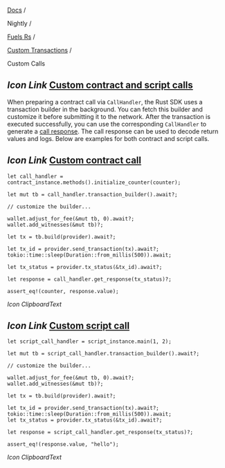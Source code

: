 [Docs](https://docs.fuel.network/) /

Nightly  /

[Fuels Rs](https://docs.fuel.network/docs/nightly/fuels-rs/) /

[Custom Transactions](https://docs.fuel.network/docs/nightly/fuels-rs/custom-transactions/) /

Custom Calls

## _Icon Link_ [Custom contract and script calls](https://docs.fuel.network/docs/nightly/fuels-rs/custom-transactions/custom-calls/\#custom-contract-and-script-calls)

When preparing a contract call via `CallHandler`, the Rust SDK uses a transaction builder in the background. You can fetch this builder and customize it before submitting it to the network. After the transaction is executed successfully, you can use the corresponding `CallHandler` to generate a [call response](https://docs.fuel.network/docs/nightly/fuels-rs/calling-contracts/call-response/). The call response can be used to decode return values and logs. Below are examples for both contract and script calls.

## _Icon Link_ [Custom contract call](https://docs.fuel.network/docs/nightly/fuels-rs/custom-transactions/custom-calls/\#custom-contract-call)

```fuel_Box fuel_Box-idXKMmm-css
let call_handler = contract_instance.methods().initialize_counter(counter);

let mut tb = call_handler.transaction_builder().await?;

// customize the builder...

wallet.adjust_for_fee(&mut tb, 0).await?;
wallet.add_witnesses(&mut tb)?;

let tx = tb.build(provider).await?;

let tx_id = provider.send_transaction(tx).await?;
tokio::time::sleep(Duration::from_millis(500)).await;

let tx_status = provider.tx_status(&tx_id).await?;

let response = call_handler.get_response(tx_status)?;

assert_eq!(counter, response.value);
```

_Icon ClipboardText_

## _Icon Link_ [Custom script call](https://docs.fuel.network/docs/nightly/fuels-rs/custom-transactions/custom-calls/\#custom-script-call)

```fuel_Box fuel_Box-idXKMmm-css
let script_call_handler = script_instance.main(1, 2);

let mut tb = script_call_handler.transaction_builder().await?;

// customize the builder...

wallet.adjust_for_fee(&mut tb, 0).await?;
wallet.add_witnesses(&mut tb)?;

let tx = tb.build(provider).await?;

let tx_id = provider.send_transaction(tx).await?;
tokio::time::sleep(Duration::from_millis(500)).await;
let tx_status = provider.tx_status(&tx_id).await?;

let response = script_call_handler.get_response(tx_status)?;

assert_eq!(response.value, "hello");
```

_Icon ClipboardText_